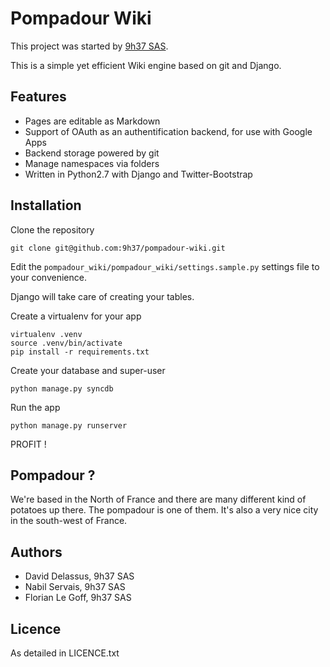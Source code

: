 # Pompadour Wiki

This project was started by [9h37 SAS](http://9h37.fr).

This is a simple yet efficient Wiki engine based on git and Django.

## Features

* Pages are editable as Markdown
* Support of OAuth as an authentification backend, for use with Google Apps
* Backend storage powered by git
* Manage namespaces via folders
* Written in Python2.7 with Django and Twitter-Bootstrap

## Installation

Clone the repository

    git clone git@github.com:9h37/pompadour-wiki.git

Edit the ```pompadour_wiki/pompadour_wiki/settings.sample.py``` settings file to your convenience.

Django will take care of creating your tables.


Create a virtualenv for your app

    virtualenv .venv
    source .venv/bin/activate
    pip install -r requirements.txt

Create your database and super-user

    python manage.py syncdb

Run the app

    python manage.py runserver

PROFIT !


## Pompadour ?

We're based in the North of France and there are many different kind
of potatoes up there. The pompadour is one of them. It's also a very
nice city in the south-west of France.

## Authors

* David Delassus, 9h37 SAS
* Nabil Servais, 9h37 SAS
* Florian Le Goff, 9h37 SAS

## Licence

As detailed in LICENCE.txt
